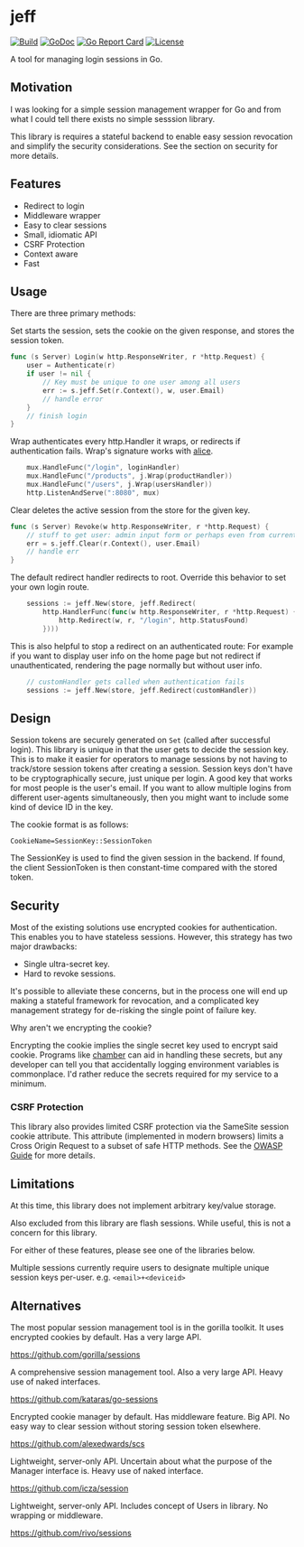 # jeff

[![Build](https://circleci.com/gh/abraithwaite/jeff.svg?style=shield)](https://circleci.com/gh/abraithwaite/jeff)
[![GoDoc](https://godoc.org/github.com/abraithwaite/jeff?status.svg)](https://godoc.org/github.com/abraithwaite/jeff)
[![Go Report Card](https://goreportcard.com/badge/github.com/abraithwaite/jeff)](https://goreportcard.com/report/github.com/abraithwaite/jeff)
[![License](https://img.shields.io/badge/license-Apache--2.0-5B74AD.svg)](https://github.com/abraithwaite/jeff/blob/master/LICENSE)


A tool for managing login sessions in Go.

## Motivation

I was looking for a simple session management wrapper for Go and from what I
could tell there exists no simple sesssion library.

This library is requires a stateful backend to enable easy session revocation
and simplify the security considerations.  See the section on security for more
details.

## Features

- Redirect to login
- Middleware wrapper
- Easy to clear sessions
- Small, idiomatic API
- CSRF Protection
- Context aware
- Fast

## Usage

There are three primary methods:

Set starts the session, sets the cookie on the given response, and stores the
session token.

```go
func (s Server) Login(w http.ResponseWriter, r *http.Request) {
    user = Authenticate(r)
    if user != nil {
        // Key must be unique to one user among all users
        err := s.jeff.Set(r.Context(), w, user.Email)
        // handle error
    }
    // finish login
}
```

Wrap authenticates every http.Handler it wraps, or redirects if authentication
fails.  Wrap's signature works with [alice](https://github.com/justinas/alice).

```go
    mux.HandleFunc("/login", loginHandler)
    mux.HandleFunc("/products", j.Wrap(productHandler))
    mux.HandleFunc("/users", j.Wrap(usersHandler))
    http.ListenAndServe(":8080", mux)
```

Clear deletes the active session from the store for the given key.

```go
func (s Server) Revoke(w http.ResponseWriter, r *http.Request) {
    // stuff to get user: admin input form or perhaps even from current session
    err = s.jeff.Clear(r.Context(), user.Email)
    // handle err
}
```

The default redirect handler redirects to root.  Override this behavior to set
your own login route.

```go
    sessions := jeff.New(store, jeff.Redirect(
        http.HandlerFunc(func(w http.ResponseWriter, r *http.Request) {
            http.Redirect(w, r, "/login", http.StatusFound)
        })))
```

This is also helpful to stop a redirect on an authenticated route: For example
if you want to display user info on the home page but not redirect if
unauthenticated, rendering the page normally but without user info.

```go
    // customHandler gets called when authentication fails
    sessions := jeff.New(store, jeff.Redirect(customHandler))
```

## Design

Session tokens are securely generated on `Set` (called after successful login).
This library is unique in that the user gets to decide the session key. This is
to make it easier for operators to manage sessions by not having to track/store
session tokens after creating a session. Session keys don't have to be
cryptographically secure, just unique per login.  A good key that works for
most people is the user's email.  If you want to allow multiple logins from
different user-agents simultaneously, then you might want to include some kind
of device ID in the key.

The cookie format is as follows:

    CookieName=SessionKey::SessionToken

The SessionKey is used to find the given session in the backend. If found, the
client SessionToken is then constant-time compared with the stored token.

## Security

Most of the existing solutions use encrypted cookies for authentication. This
enables you to have stateless sessions.  However, this strategy has two major
drawbacks:

- Single ultra-secret key.
- Hard to revoke sessions.

It's possible to alleviate these concerns, but in the process one will end up
making a stateful framework for revocation, and a complicated key management
strategy for de-risking the single point of failure key.

Why aren't we encrypting the cookie?

Encrypting the cookie implies the single secret key used to encrypt said
cookie.  Programs like [chamber](https://github.com/segmentio/chamber) can aid
in handling these secrets, but any developer can tell you that accidentally
logging environment variables is commonplace.  I'd rather reduce the secrets
required for my service to a minimum.

### CSRF Protection

This library also provides limited CSRF protection via the SameSite session
cookie attribute.  This attribute (implemented in modern browsers) limits a
Cross Origin Request to a subset of safe HTTP methods.  See the [OWASP
Guide](https://www.owasp.org/index.php/SameSite) for more details.


## Limitations

At this time, this library does not implement arbitrary key/value storage.

Also excluded from this library are flash sessions.  While useful, this is not a
concern for this library.

For either of these features, please see one of the libraries below.

Multiple sessions currently require users to designate multiple unique session
keys per-user.  e.g. `<email>+<deviceid>`

## Alternatives

The most popular session management tool is in the gorilla toolkit. It uses
encrypted cookies by default.  Has a very large API.

https://github.com/gorilla/sessions

A comprehensive session management tool.  Also a very large API.  Heavy use of
naked interfaces.

https://github.com/kataras/go-sessions

Encrypted cookie manager by default.  Has middleware feature.  Big API. No easy
way to clear session without storing session token elsewhere.

https://github.com/alexedwards/scs

Lightweight, server-only API.  Uncertain about what the purpose of the Manager
interface is.  Heavy use of naked interface.

https://github.com/icza/session

Lightweight, server-only API.  Includes concept of Users in library. No
wrapping or middleware.

https://github.com/rivo/sessions
